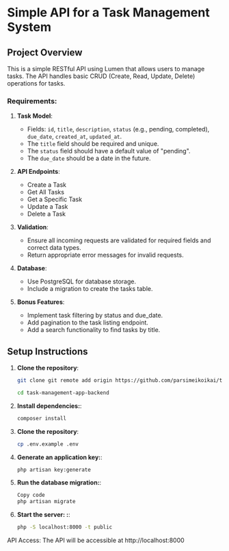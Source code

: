 # Simple API for a Task Management System

## Project Overview

This is a simple RESTful API using Lumen that allows users to manage tasks. The API handles basic CRUD (Create, Read, Update, Delete) operations for tasks.

### Requirements:

1. **Task Model**:
   - Fields: `id`, `title`, `description`, `status` (e.g., pending, completed), `due_date`, `created_at`, `updated_at`.
   - The `title` field should be required and unique.
   - The `status` field should have a default value of "pending".
   - The `due_date` should be a date in the future.

2. **API Endpoints**:
   - Create a Task
   - Get All Tasks
   - Get a Specific Task
   - Update a Task
   - Delete a Task

3. **Validation**:
   - Ensure all incoming requests are validated for required fields and correct data types.
   - Return appropriate error messages for invalid requests.

4. **Database**:
   - Use PostgreSQL for database storage.
   - Include a migration to create the tasks table.

5. **Bonus Features**:
   - Implement task filtering by status and due_date.
   - Add pagination to the task listing endpoint.
   - Add a search functionality to find tasks by title.

## Setup Instructions

1. **Clone the repository**:

   ```bash
   git clone git remote add origin https://github.com/parsimeikoikai/task-management-app-backend.git
   
   cd task-management-app-backend

2. **Install dependencies:**:

   ```bash
   composer install

3. **Clone the repository**:

   ```bash
   cp .env.example .env

4. **Generate an application key:**:

   ```bash
   php artisan key:generate


5. **Run the database migration:**:

   ```bash
   Copy code
   php artisan migrate

6. **Start the server: :**:
    ```bash
   php -S localhost:8000 -t public

API Access: The API will be accessible at http://localhost:8000